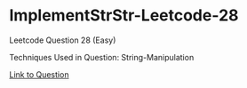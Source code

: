 # ImplementStrStr-Leetcode-28

Leetcode Question 28 (Easy)

Techniques Used in Question:
String-Manipulation

[Link to Question](https://leetcode.com/problems/implement-strstr/)
